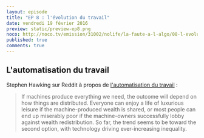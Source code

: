 ```yaml
---
layout: episode
title: "EP 8 : l'évolution du travail"
date: vendredi 19 février 2016
preview: static/preview-ep8.png
noco: http://noco.tv/emission/31002/nolife/la-faute-a-l-algo/08-l-evolution-du-travail
published: true
comments: true
---
```


## L'automatisation du travail

Stephen Hawking sur Reddit à propos de [l'automatisation du travail](http://usuncut.com/news/edit-complete-hw-stephen-hawking-says-really-scared-capitalism-not-robots/) :

> If machines produce everything we need, the outcome will depend on how things are distributed. Everyone can enjoy a life of luxurious leisure if the machine-produced wealth is shared, or most people can end up miserably poor if the machine-owners successfully lobby against wealth redistribution. So far, the trend seems to be toward the second option, with technology driving ever-increasing inequality.

